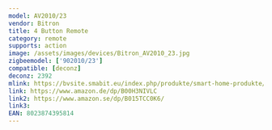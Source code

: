 ```yaml
---
model: AV2010/23
vendor: Bitron
title: 4 Button Remote
category: remote
supports: action
image: /assets/images/devices/Bitron_AV2010_23.jpg
zigbeemodel: ['902010/23']
compatible: [deconz]
deconz: 2392
mlink: https://bvsite.smabit.eu/index.php/produkte/smart-home-produkte/4-tasten-fernbedienung/
link: https://www.amazon.de/dp/B00H3NIVLC
link2: https://www.amazon.se/dp/B015TCC0K6/
link3: 
EAN: 8023874395814
---
```


